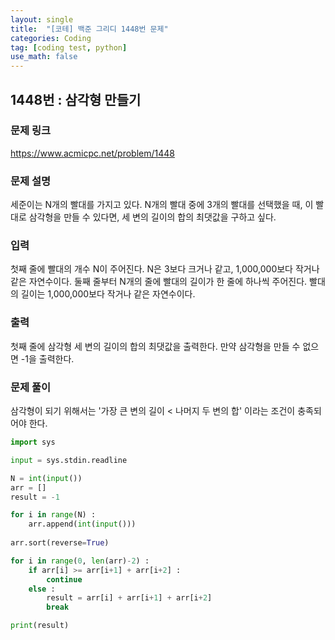 ```yaml
---
layout: single
title:  "[코테] 백준 그리디 1448번 문제"
categories: Coding
tag: [coding test, python]
use_math: false
---
```


## 1448번 : 삼각형 만들기
### 문제 링크
<https://www.acmicpc.net/problem/1448>

### 문제 설명
세준이는 N개의 빨대를 가지고 있다. N개의 빨대 중에 3개의 빨대를 선택했을 때, 이 빨대로 삼각형을 만들 수 있다면, 세 변의 길이의 합의 최댓값을 구하고 싶다.

### 입력
첫째 줄에 빨대의 개수 N이 주어진다. N은 3보다 크거나 같고, 1,000,000보다 작거나 같은 자연수이다. 둘째 줄부터 N개의 줄에 빨대의 길이가 한 줄에 하나씩 주어진다. 빨대의 길이는 1,000,000보다 작거나 같은 자연수이다.

### 출력
첫째 줄에 삼각형 세 변의 길이의 합의 최댓값을 출력한다. 만약 삼각형을 만들 수 없으면 -1을 출력한다.

### 문제 풀이
삼각형이 되기 위해서는 '가장 큰 변의 길이 < 나머지 두 변의 합' 이라는 조건이 충족되어야 한다.


```python
import sys

input = sys.stdin.readline

N = int(input())
arr = []
result = -1

for i in range(N) :
    arr.append(int(input()))
    
arr.sort(reverse=True)

for i in range(0, len(arr)-2) :
    if arr[i] >= arr[i+1] + arr[i+2] :
        continue
    else : 
        result = arr[i] + arr[i+1] + arr[i+2]
        break

print(result)
```
